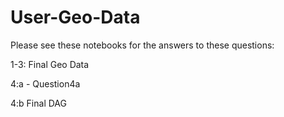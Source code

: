 # User-Geo-Data

Please see these notebooks for the answers to these questions:

1-3: Final Geo Data

4:a - Question4a

4:b Final DAG

